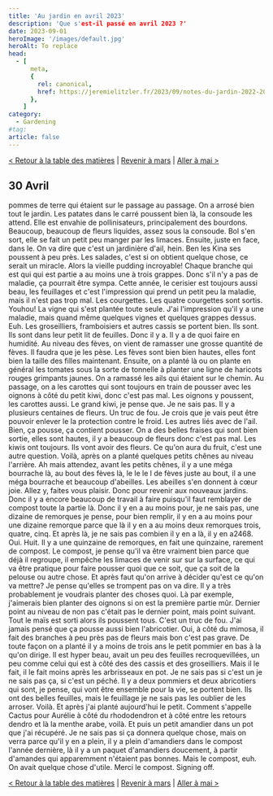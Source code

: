 ```yaml
---
title: 'Au jardin en avril 2023'
description: 'Que s'est-il passé en avril 2023 ?'
date: 2023-09-01
heroImage: '/images/default.jpg'
heroAlt: To replace
head:
  - [
      meta,
      {
        rel: canonical,
        href: https://jeremielitzler.fr/2023/09/notes-du-jardin-2022-2023/2023-04.html,
      },
    ]
category:
  - Gardening
#tag:
article: false
---
```


[< Retour à la table des matières](./README.md) | [Revenir à mars](2023-03.md) | [Aller à mai >](2023-05.md)

## 30 Avril

pommes de terre qui étaient sur le passage au passage. On a arrosé bien tout le jardin. Les patates dans le carré poussent bien là, la consoude les attend. Elle est envahie de pollinisateurs, principalement des bourdons. Beaucoup, beaucoup de fleurs liquides, assez sous la consoude. Bol s'en sort, elle se fait un petit peu manger par les limaces. Ensuite, juste en face, dans le. On va dire que c'est un jardinière d'ail, hein. Ben les Kina ses poussent à peu près. Les salades, c'est si on obtient quelque chose, ce serait un miracle. Alors la vieille pudding incroyable! Chaque branche qui est qui qui est partie a au moins une à trois grappes. Donc s'il n'y a pas de maladie, ça pourrait être sympa. Cette année, le cerisier est toujours aussi beau, les feuillages et c'est l'impression qui prend un petit peu la maladie, mais il n'est pas trop mal. Les courgettes. Les quatre courgettes sont sortis. Youhou! La vigne qui s'est plantée toute seule. J'ai l'impression qu'il y a une maladie, mais quand même quelques vignes et quelques grappes dessus. Euh. Les groseilliers, framboisiers et autres cassis se portent bien. Ils sont. Ils sont dans leur petit lit de feuilles. Donc il y a. Il y a de quoi faire en humidité. Au niveau des fèves, on vient de ramasser une grosse quantité de fèves. Il faudra que je les pèse. Les fèves sont bien bien hautes, elles font bien la taille des filles maintenant. Ensuite, on a planté là ou on plante en général les tomates sous la sorte de tonnelle à planter une ligne de haricots rouges grimpants jaunes. On a ramassé les ails qui étaient sur le chemin. Au passage, on a les carottes qui sont toujours en train de pousser avec les oignons à côté du petit kiwi, donc c'est pas mal. Les oignons y poussent, les carottes aussi. Le grand kiwi, je pense que. Je ne sais pas. Il y a plusieurs centaines de fleurs. Un truc de fou. Je crois que je vais peut être pouvoir enlever le la protection contre le froid. Les autres liés avec de l'ail. Bien, ça pousse, ça contient pousser. On a des belles fraises qui sont bien sortie, elles sont hautes, il y a beaucoup de fleurs donc c'est pas mal. Les kiwis ont toujours. Ils vont avoir des fleurs. Ce qu'on aura du fruit, c'est une autre question. Voilà, après on a planté quelques petits chênes au niveau l'arrière. Ah mais attendez, avant les petits chênes, il y a une méga bourrache là, au bout des fèves là, le le le l de fèves juste au bout, il a une méga bourrache et beaucoup d'abeilles. Les abeilles s'en donnent à cœur joie. Allez y, faites vous plaisir. Donc pour revenir aux nouveaux jardins. Donc il y a encore beaucoup de travail à faire puisqu'il faut remblayer de compost toute la partie là. Donc il y en a au moins pour, je ne sais pas, une dizaine de remorques je pense, pour bien remplir, il y en a au moins pour une dizaine remorque parce que là il y en a au moins deux remorques trois, quatre, cinq. Et après là, je ne sais pas combien il y en a là, il y en a2468. Oui. Huit. Il y a une quinzaine de remorques, en fait une quinzaine, rarement de compost. Le compost, je pense qu'il va être vraiment bien parce que déjà il regroupe, il empêche les limaces de venir sur sur la surface, ce qui va être pratique pour faire pousser quoi que ce soit, que ça soit de la pelouse ou autre chose. Et après faut qu'on arrive à décider qu'est ce qu'on va mettre? Je pense qu'elles se trompent pas on va dire. Il y a très probablement je voudrais planter des choses quoi. Là par exemple, j'aimerais bien planter des oignons si on est la première partie mûr. Dernier point au niveau de non pas c'était pas le dernier point, mais point suivant. Tout le maïs est sorti alors ils poussent tous. C'est un truc de fou. J'ai jamais pensé que ça pousse aussi bien l'abricotier. Oui, à côté du mimosa, il fait des branches à peu près pas de fleurs mais bon c'est pas grave. De toute façon on a planté il y a moins de trois ans le petit pommier en bas à la qu'on dirige. Il est hyper beau, avait un peu des feuilles recroquevillées, un peu comme celui qui est à côté des des cassis et des groseilliers. Mais il le fait, il le fait moins après les arbrisseaux en pot. Je ne sais pas si c'est un je ne sais pas ça, si c'est un péché. Il y a deux pommiers et deux abricotiers qui sont, je pense, qui vont être ensemble pour la vie, se portent bien. Ils ont des belles feuilles, mais le feuillage je ne sais pas les oublier de les arroser. Voilà. Et après j'ai planté aujourd'hui le petit. Comment s'appelle Cactus pour Aurélie à côté du rhododendron et à côté entre les retours dendro et là la menthe arabe, voilà. Et puis un petit amandier dans un pot que j'ai récupéré. Je ne sais pas si ça donnera quelque chose, mais on verra parce qu'il y en a plein, il y a plein d'amandiers dans le compost l'année dernière, là il y a un paquet d'amandiers doucement, à partir d'amandes qui apparemment n'étaient pas bonnes. Mais le compost, euh. On avait quelque chose d'utile. Merci le compost. Signing off.

[< Retour à la table des matières](./README.md) | [Revenir à mars](2023-03.md) | [Aller à mai >](2023-05.md)
